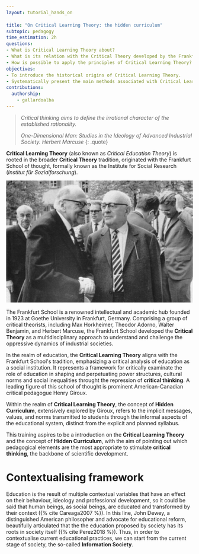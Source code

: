 ```yaml
---
layout: tutorial_hands_on

title: "On Critical Learning Theory: the hidden curriculum"
subtopic: pedagogy
time_estimation: 2h
questions:
- What is Critical Learning Theory about?
- What is its relation with the Critical Theory developed by the Frankfurt School?
- How is possible to apply the principles of Critical Learning Theory?
objectives:
- To introduce the historical origins of Critical Learning Theory.
- Systematically present the main methods associated with Critical Learning Theory.
contributions:
  authorship:
    - gallardoalba
---
```


> *Critical thinking aims to define the irrational character of the established rationality.*
>
> *One-Dimensional Man: Studies in the Ideology of Advanced Industrial Society. Herbert Marcuse*
{: .quote}

**Critical Learning Theory** (also known as *Critical Education Theory*) is rooted in the broader **Critical Theory** tradition, originated with the Frankfurt School of thought, formally known as the Institute for Social Research (*Institut für Sozialforschung*).

![Frankfurt_school_picture.](../../images/critical_theory/frankfurt_school.png "Photo taken in Heidelberg in April 1964 by Jeremy J. Shapiro at the Max Weber Institute of Sociology. In front: Max Horkheimer and Theodor W. Adorno. Back left: Siegfried Landshut. Right back: Jürgen Habermas. Licence: CC BY-SA 4.0")

The Frankfurt School is a renowned intellectual and academic hub founded in 1923 at Goethe University in Frankfurt, Germany. Comprising a group of critical theorists, including Max Horkheimer, Theodor Adorno, Walter Benjamin, and Herbert Marcuse, the Frankfurt School developed the **Critical Theory** as a multidisciplinary approach to understand and challenge the oppressive dynamics of industrial societies.

In the realm of education, the **Critical Learning Theory** aligns with the Frankfurt School's tradition, emphasizing a critical analysis of education as a social institution. It represents a framework for critically examinate the role of education in shaping and perpetuating power structures, cultural norms and social inequalities throught the repression of **critical thinking**. A leading figure of this school of thought is  prominent American-Canadian critical pedagogue Henry Giroux.

Within the realm of **Critical Learning Theory**, the concept of **Hidden Curriculum**, extensively explored by Giroux, refers to the implicit messages, values, and norms transmitted to students through the informal aspects of the educational system, distinct from the explicit and planned syllabus.

This training aspires to be a introduction on the **Critical Learning Theory** and the concept of **Hidden Curriculum**, with the aim of pointing out which pedagogical elements are the most appropriate to stimulate **critical thinking**, the backbone of scientific development.

# Contextualising framework

Education is the result of multiple contextual variables that have an effect on their behaviour, ideology and professional development, so it could be said that human beings, as social beings, are educated and transformed by their context ({% cite Careaga2007 %}). In this line, John Dewey, a distinguished American philosopher and advocate for educational reform, beautifully articulated that the the education proposed by society has its roots in society itself ({% cite Perez2018 %}). Thus, in order to contextualise current educational practices, we can start from the current stage of society, the so-called **Information Society**.


